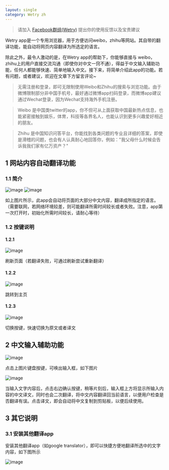 ```yaml
---
layout: single
category: Wetry zh
---
```


>请加入 [Facebook群组(Wetry)](https://www.facebook.com/groups/170677295004176) 提出你的使用反馈以及宝贵建议

Wetry app是一个专用浏览器，用于方便访问weibo，zhihu等网站。其自带的翻译功能，能自动将网页内容翻译为所选定的语言。

除此之外，最令人激动的是，在Wetry app的帮助下，你能够直接与 weibo，zhihu上的用户直接交流沟通（即使你对中文一窍不通），得益于中文输入辅助功能，任何人都能够快速、简单地输入中文。接下来，将简单介绍此app的功能。若有问题，或者建议，欢迎在文章下方留言评论~

>无需注册和登录，即可无限制使用Weibo和Zhihu的搜索与浏览功能。由于微博限制部分非中国手机号，最好通过微博app扫码登录，而微博app建议通过Wechat登录，因为Wechat支持海外手机注册。

>Weibo 是中国类twitter的app，你不但可从上面获取中国最新热点信息，也能紧密接触到娱乐，体育，科技等各界名人，也能认识到更多兴趣爱好相近的朋友。

>Zhihu 是中国知识问答平台，你能找到各类问题的专业且详细的答案，即使是滑稽的问题，也会有人认真耐心地回答你，例如："我父母什么时候会告诉我我们家有亿万资产？"

## 1 网站内容自动翻译功能
### 1.1 简介
![image](https://raw.githubusercontent.com/yyyooo/yyyooo.github.io/master/_posts/wetry/common/2021-06-23/11.jpg)
![image](https://raw.githubusercontent.com/yyyooo/yyyooo.github.io/master/_posts/wetry/common/2021-06-23/12.jpg)

如上图片所示，此app会自动将页面的大部分中文内容，翻译成所指定的语言。（需要联网，若网络环境较差，则可能翻译所需时间较长或者失败。注意，app第一次打开时，初始化所需时间较长，请耐心等待）
### 1.2 按键说明

#### 1.2.1 
![image](https://raw.githubusercontent.com/yyyooo/yyyooo.github.io/master/_posts/wetry/common/2021-06-23/19.png)

刷新页面（若翻译失败，可通过刷新尝试重新翻译）

#### 1.2.2 
![image](https://raw.githubusercontent.com/yyyooo/yyyooo.github.io/master/_posts/wetry/common/2021-06-23/18.png)

跳转到主页

#### 1.2.3 
![image](https://raw.githubusercontent.com/yyyooo/yyyooo.github.io/master/_posts/wetry/common/2021-06-23/17.png)

切换按键，快速切换为原文或者译文

## 2 中文输入辅助功能
![image](https://raw.githubusercontent.com/yyyooo/yyyooo.github.io/master/_posts/wetry/common/2021-06-23/20.png)

点击上图片键盘按键，可唤出输入框，如下图片

![image](https://raw.githubusercontent.com/yyyooo/yyyooo.github.io/master/_posts/wetry/common/2021-06-23/9.jpg)

当输入文字内容后，点击右边确认按键，稍等片刻后，输入框上方将显示所输入内容的中文译文，同时也会二次翻译，将中文内容翻译回当前语言，以便用户检查是否翻译有误。点击译文，即会自动将中文复制到剪贴板，以便后续使用。

## 3 其它说明

### 3.1 安装其他翻译app 
安装其他翻译app（如google translator），即可以快捷方便地翻译所选中的文字内容，如下图所示

![image](https://raw.githubusercontent.com/yyyooo/yyyooo.github.io/master/_posts/wetry/common/2021-06-23/21.jpg)
